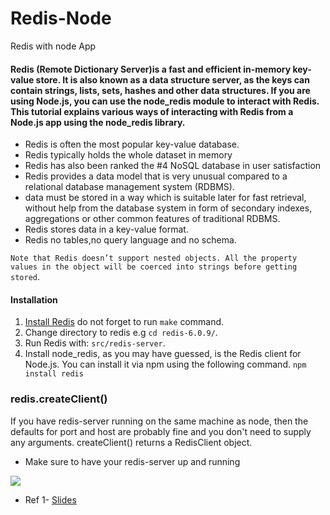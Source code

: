 # Redis-Node 
 Redis with node App
<h4>Redis (Remote Dictionary Server)is a fast and efficient in-memory key-value store. It is also known as a data structure server, as the keys can contain strings, lists, sets, hashes and other data structures. If you are using Node.js, you can use the node_redis module to interact with Redis. This tutorial explains various ways of interacting with Redis from a Node.js app using the node_redis library. </h4>

- Redis is often the most popular key-value database.
- Redis typically holds the whole dataset in memory
- Redis has also been ranked the #4 NoSQL database in user satisfaction 
- Redis provides a data model that is very unusual compared to a relational database management system (RDBMS).
- data must be stored in a way which is suitable later for fast retrieval, without help from the database system in form of secondary indexes, aggregations or other common features of traditional RDBMS.
- Redis stores data in a key-value format.
- Redis no tables,no query language and no schema.

` Note that Redis doesn’t support nested objects. All the property values in the object will be coerced into strings before getting stored `.

#### Installation

1. [Install Redis](https://redis.io/download) do not forget to run `make` command.
2. Change directory to redis  e.g `cd redis-6.0.9/`.
3. Run Redis with: `src/redis-server`.
4. Install node_redis, as you may have guessed, is the Redis client for Node.js. You can install it via npm using the following command. `npm install redis`

### redis.createClient()
If you have redis-server running on the same machine as node, then the defaults for port and host are probably fine and you don't need to supply any arguments. createClient() returns a RedisClient object.

- Make sure to have your redis-server up and running
<img src="Img/server">





- Ref
1- [Slides](http://nosqlberlin.de/slides/NoSQLBerlin-Redis.pdf)
